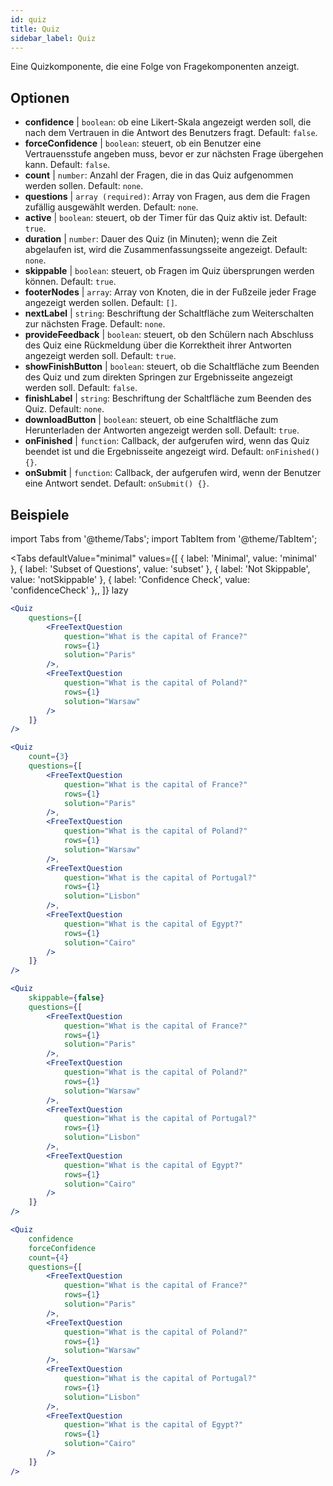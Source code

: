 ```yaml
---
id: quiz 
title: Quiz
sidebar_label: Quiz
---
```


Eine Quizkomponente, die eine Folge von Fragekomponenten anzeigt.

## Optionen

* __confidence__ | `boolean`: ob eine Likert-Skala angezeigt werden soll, die nach dem Vertrauen in die Antwort des Benutzers fragt. Default: `false`.
* __forceConfidence__ | `boolean`: steuert, ob ein Benutzer eine Vertrauensstufe angeben muss, bevor er zur nächsten Frage übergehen kann. Default: `false`.
* __count__ | `number`: Anzahl der Fragen, die in das Quiz aufgenommen werden sollen. Default: `none`.
* __questions__ | `array (required)`: Array von Fragen, aus dem die Fragen zufällig ausgewählt werden. Default: `none`.
* __active__ | `boolean`: steuert, ob der Timer für das Quiz aktiv ist. Default: `true`.
* __duration__ | `number`: Dauer des Quiz (in Minuten); wenn die Zeit abgelaufen ist, wird die Zusammenfassungsseite angezeigt. Default: `none`.
* __skippable__ | `boolean`: steuert, ob Fragen im Quiz übersprungen werden können. Default: `true`.
* __footerNodes__ | `array`: Array von Knoten, die in der Fußzeile jeder Frage angezeigt werden sollen. Default: `[]`.
* __nextLabel__ | `string`: Beschriftung der Schaltfläche zum Weiterschalten zur nächsten Frage. Default: `none`.
* __provideFeedback__ | `boolean`: steuert, ob den Schülern nach Abschluss des Quiz eine Rückmeldung über die Korrektheit ihrer Antworten angezeigt werden soll. Default: `true`.
* __showFinishButton__ | `boolean`: steuert, ob die Schaltfläche zum Beenden des Quiz und zum direkten Springen zur Ergebnisseite angezeigt werden soll. Default: `false`.
* __finishLabel__ | `string`: Beschriftung der Schaltfläche zum Beenden des Quiz. Default: `none`.
* __downloadButton__ | `boolean`: steuert, ob eine Schaltfläche zum Herunterladen der Antworten angezeigt werden soll. Default: `true`.
* __onFinished__ | `function`: Callback, der aufgerufen wird, wenn das Quiz beendet ist und die Ergebnisseite angezeigt wird. Default: `onFinished() {}`.
* __onSubmit__ | `function`: Callback, der aufgerufen wird, wenn der Benutzer eine Antwort sendet. Default: `onSubmit() {}`.


## Beispiele

import Tabs from '@theme/Tabs';
import TabItem from '@theme/TabItem';

<Tabs
    defaultValue="minimal"
    values={[
        { label: 'Minimal', value: 'minimal' },
        { label: 'Subset of Questions', value: 'subset' },
        { label: 'Not Skippable', value: 'notSkippable' },
        { label: 'Confidence Check', value: 'confidenceCheck' },,
    ]}
    lazy
>

<TabItem value="minimal">

```jsx live
<Quiz
    questions={[
        <FreeTextQuestion 
            question="What is the capital of France?" 
            rows={1} 
            solution="Paris" 
        />,
        <FreeTextQuestion 
            question="What is the capital of Poland?" 
            rows={1} 
            solution="Warsaw" 
        />
    ]}
/>
```
</TabItem>

<TabItem value="subset">

```jsx live
<Quiz
    count={3}
    questions={[
        <FreeTextQuestion 
            question="What is the capital of France?" 
            rows={1} 
            solution="Paris" 
        />,
        <FreeTextQuestion 
            question="What is the capital of Poland?" 
            rows={1} 
            solution="Warsaw" 
        />,
        <FreeTextQuestion 
            question="What is the capital of Portugal?" 
            rows={1} 
            solution="Lisbon" 
        />,     
        <FreeTextQuestion 
            question="What is the capital of Egypt?" 
            rows={1} 
            solution="Cairo" 
        />
    ]}
/>
```
</TabItem>

<TabItem value="notSkippable" >

```jsx live
<Quiz
    skippable={false}
    questions={[
        <FreeTextQuestion 
            question="What is the capital of France?" 
            rows={1} 
            solution="Paris" 
        />,
        <FreeTextQuestion 
            question="What is the capital of Poland?" 
            rows={1} 
            solution="Warsaw" 
        />,
        <FreeTextQuestion 
            question="What is the capital of Portugal?" 
            rows={1} 
            solution="Lisbon" 
        />,     
        <FreeTextQuestion 
            question="What is the capital of Egypt?" 
            rows={1} 
            solution="Cairo" 
        />
    ]}
/>
```
</TabItem>

<TabItem value="confidenceCheck">

```jsx live
<Quiz
    confidence
    forceConfidence
    count={4}
    questions={[
        <FreeTextQuestion 
            question="What is the capital of France?" 
            rows={1} 
            solution="Paris" 
        />,
        <FreeTextQuestion 
            question="What is the capital of Poland?" 
            rows={1} 
            solution="Warsaw" 
        />,
        <FreeTextQuestion 
            question="What is the capital of Portugal?" 
            rows={1} 
            solution="Lisbon" 
        />,     
        <FreeTextQuestion 
            question="What is the capital of Egypt?" 
            rows={1} 
            solution="Cairo" 
        />
    ]}
/>
```
</TabItem>

</Tabs>
